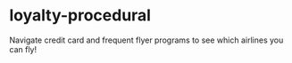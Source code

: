 # loyalty-procedural
Navigate credit card and frequent flyer programs to see which airlines you can fly!
